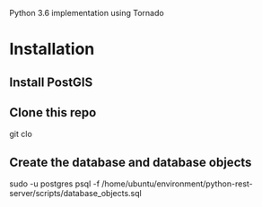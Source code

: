 Python 3.6 implementation using Tornado  
# Installation  
## Install PostGIS
## Clone this repo  
git clo
## Create the database and database objects  
sudo -u postgres psql -f /home/ubuntu/environment/python-rest-server/scripts/database_objects.sql 
